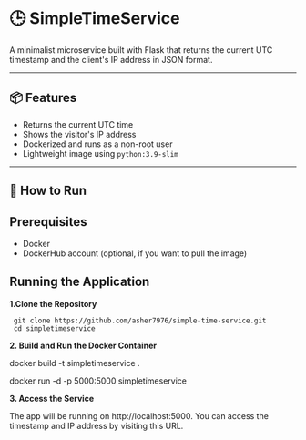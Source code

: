 # 🕒 SimpleTimeService

A minimalist microservice built with Flask that returns the current UTC timestamp and the client's IP address in JSON format.

---

## 📦 Features

- Returns the current UTC time
- Shows the visitor's IP address
- Dockerized and runs as a non-root user
- Lightweight image using `python:3.9-slim`

---

## 🚀 How to Run
## Prerequisites

- Docker
- DockerHub account (optional, if you want to pull the image)

## Running the Application

 **1.Clone the Repository**
 
     git clone https://github.com/asher7976/simple-time-service.git
     cd simpletimeservice

**2. Build and Run the Docker Container**

docker build -t simpletimeservice .

docker run -d -p 5000:5000 simpletimeservice

**3. Access the Service**

The app will be running on http://localhost:5000. You can access the timestamp and IP address by visiting this URL.
